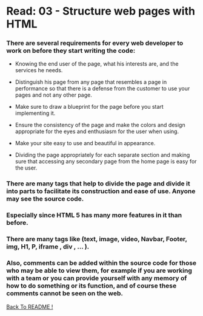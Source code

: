 # Read: 03 - Structure web pages with HTML

### There are several requirements for every web developer to work on before they start writing the code:

* Knowing the end user of the page, what his interests are, and the services he needs.

* Distinguish his page from any page that resembles a page in performance so that there is a defense from the customer to use your pages and not any other page.

* Make sure to draw a blueprint for the page before you start implementing it.

* Ensure the consistency of the page and make the colors and design appropriate for the eyes and enthusiasm for the user when using.

* Make your site easy to use and beautiful in appearance.

* Dividing the page appropriately for each separate section and making sure that accessing any secondary page from the home page is easy for the user.


### There are many tags that help to divide the page and divide it into parts to facilitate its construction and ease of use. Anyone may see the source code.
### Especially since HTML 5 has many more features in it than before.


### There are many tags like (text, image, video, Navbar, Footer, img, H1, P, iframe , div , ... ).

### Also, comments can be added within the source code for those who may be able to view them, for example if you are working with a team or you can provide yourself with any memory of how to do something or its function, and of course these comments cannot be seen on the web.

[ Back To README !]( https://yousefabujalboush.github.io/reading-notes/ )